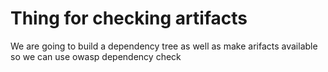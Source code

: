 # Thing for checking artifacts

We are going to build a dependency tree as well as make arifacts available so we can use owasp dependency check